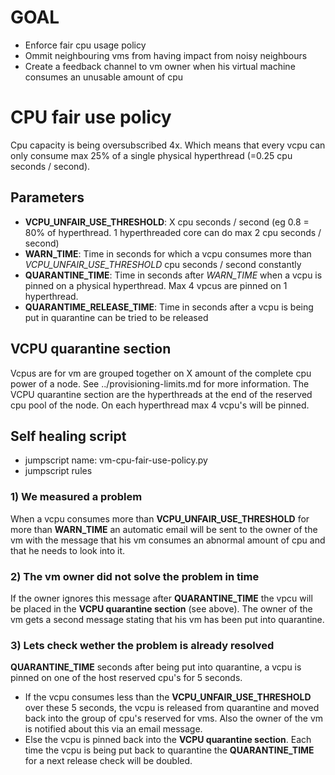 # GOAL
- Enforce fair cpu usage policy
- Ommit neighbouring vms from having impact from noisy neighbours
- Create a feedback channel to vm owner when his virtual machine consumes an unusable amount of cpu

# CPU fair use policy
Cpu capacity is being oversubscribed 4x. Which means that every vcpu can only consume max 25% of a single physical hyperthread (=0.25 cpu seconds / second).

## Parameters
- **VCPU_UNFAIR_USE_THRESHOLD**: X cpu seconds / second (eg 0.8 = 80% of hyperthread. 1 hyperthreaded core can do max 2 cpu seconds / second)
- **WARN_TIME**: Time in seconds for which a vcpu consumes more than *VCPU_UNFAIR_USE_THRESHOLD* cpu seconds / second constantly
- **QUARANTINE_TIME**: Time in seconds after *WARN_TIME* when a vcpu is pinned on a physical hyperthread. Max 4 vpcus are pinned on 1 hyperthread.
- **QUARANTIME_RELEASE_TIME**: Time in seconds after a vcpu is being put in quarantine can be tried to be released

## VCPU quarantine section
Vcpus are for vm are grouped together on X amount of the complete cpu power of a node. See ../provisioning-limits.md for more information.
The VCPU quarantine section are the hyperthreads at the end of the reserved cpu pool of the node. On each hyperthread max 4 vcpu's will be pinned.

## Self healing script
- jumpscript name: vm-cpu-fair-use-policy.py
- jumpscript rules

### 1) We measured a problem
When a vcpu consumes more than **VCPU_UNFAIR_USE_THRESHOLD** for more than **WARN_TIME** an automatic email will be sent to the owner of the vm with the message that his vm consumes an abnormal amount of cpu and that he needs to look into it.

### 2) The vm owner did not solve the problem in time
If the owner ignores this message after **QUARANTINE_TIME** the vpcu will be placed in the **VCPU quarantine section** (see above). The owner of the vm gets a second message stating that his vm has been put into quarantine.

### 3) Lets check wether the problem is already resolved
**QUARANTINE_TIME** seconds after being put into quarantine, a vcpu is pinned on one of the host reserved cpu's for 5 seconds.
- If the vcpu consumes less than the **VCPU_UNFAIR_USE_THRESHOLD** over these 5 seconds, the vcpu is released from quarantine and moved back into the group of cpu's reserved for vms. Also the owner of the vm is notified about this via an email message.
- Else the vcpu is pinned back into the **VCPU quarantine section**. Each time the vcpu is being put back to quarantine the **QUARANTINE_TIME** for a next release check will be doubled.
